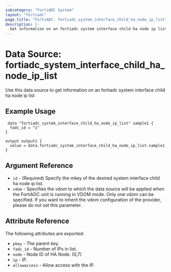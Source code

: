 ```yaml
---
subcategory: "FortiADC System"
layout: "fortiadc"
page_title: "FortiADC: fortiadc_system_interface_child_ha_node_ip_list"
description: |-
  Get information on an fortiadc system interface child ha node ip list
---
```


# Data Source: fortiadc_system_interface_child_ha_node_ip_list
Use this data source to get information on an fortiadc system interface child ha node ip list

## Example Usage

```hcl
 data "fortiadc_system_interface_child_ha_node_ip_list" sample1 {
  fadc_id = "1"
}

output output1 {
  value = data.fortiadc_system_interface_child_ha_node_ip_list.sample1
}
```

## Argument Reference
* `id` - (Required) Specify the mkey of the desired  system interface child ha node ip list.
* `vdom` - Specifies the vdom to which the data source will be applied when the FortiADC unit is running in VDOM mode. Only one vdom can be specified. If you want to inherit the vdom configuration of the provider, please do not set this parameter.


## Attribute Reference

The following attributes are exported:

* `pkey` - The parent key.
* `fadc_id` - Number of IPs in list.
* `node` - Node ID of HA Node. (0,7)
* `ip` - IP. 
* `allowaccess` - Allow access with the IP. 

